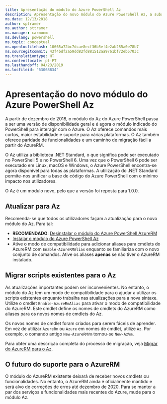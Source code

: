 ```yaml
---
title: Apresentação do módulo do Azure PowerShell Az
description: Apresentação do novo módulo do Azure PowerShell Az, a substituição do módulo AzureRM.
ms.date: 12/13/2018
author: sptramer
ms.author: sttramer
ms.manager: carmonm
ms.devlang: powershell
ms.topic: conceptual
ms.openlocfilehash: 10665a72bc7dcae8ecf36b5ef4e2ab285a0e78b7
ms.sourcegitcommit: 43f4bdf2a59dd82fd881512aa9761bf72eb5703c
ms.translationtype: HT
ms.contentlocale: pt-PT
ms.lasthandoff: 04/23/2019
ms.locfileid: "63068834"
---
```

# <a name="introducing-the-new-azure-powershell-az-module"></a>Apresentação do novo módulo do Azure PowerShell Az

A partir de dezembro de 2018, o módulo do Az do Azure PowerShell passa a ser uma versão de disponibilidade geral e é agora o módulo indicado do PowerShell para interagir com o Azure. O Az oferece comandos mais curtos, maior estabilidade e suporte para várias plataformas. O Az também oferece paridade de funcionalidades e um caminho de migração fácil a partir do AzureRM.

O Az utiliza a biblioteca .NET Standard, o que significa pode ser executado no PowerShell 5 e no PowerShell 6.
Uma vez que o PowerShell 6 pode ser executado em Linux, macOS e Windows, o Azure PowerShell encontra-se agora disponível para todas as plataformas.
A utilização do .NET Standard permite-nos unificar a base de código do Azure PowerShell com o mínimo impacto nos utilizadores.

O Az é um módulo novo, pelo que a versão foi reposta para 1.0.0.

## <a name="upgrade-to-az"></a>Atualizar para Az

Recomenda-se que todos os utilizadores façam a atualização para o novo módulo do Az. Para tal:

* __RECOMENDADO__: [Desinstalar o módulo do Azure PowerShell AzureRM](/powershell/azure/uninstall-az-ps#uninstall-the-azurerm-module)
* [Instalar o módulo do Azure PowerShell Az](/powershell/azure/install-az-ps)
* Ative o modo de compatibilidade para adicionar aliases para cmdlets do AzureRM com `Enable-AzureRMAlias` enquanto se familiariza com o novo conjunto de comandos. Ative os aliases __apenas__ se não tiver o AzureRM instalado.

## <a name="migrate-existing-scripts-to-az"></a>Migrar scripts existentes para o Az

As atualizações importantes podem ser inconvenientes. No entanto, o módulo do Az tem um modo de compatibilidade para o ajudar a utilizar os scripts existentes enquanto trabalha nas atualizações para a nova sintaxe. Utilize o cmdlet `Enable-AzureRmAlias` para ativar o modo de compatibilidade do AzureRM. Este cmdlet define os nomes de cmdlets do AzureRM como aliases para os novos nomes de cmdlets do Az.

Os novos nomes de cmdlet foram criados para serem fáceis de aprender. Em vez de utilizar `AzureRm` ou `Azure` em nomes de cmdlet, utilize `Az`. Por exemplo, o comando antigo `New-AzureRMVm` tornou-se `New-AzVm`.

Para obter uma descrição completa do processo de migração, veja [Migrar do AzureRM para o Az](migrate-from-azurerm-to-az.md).

## <a name="the-future-of-support-for-azurerm"></a>O futuro do suporte para o AzureRM

O módulo do AzureRM existente deixará de receber novos cmdlets ou funcionalidades. No entanto, o AzureRM ainda é oficialmente mantido e será alvo de correções de erros até dezembro de 2020. Para se manter a par dos serviços e funcionalidades mais recentes do Azure, mude para o módulo Az.
